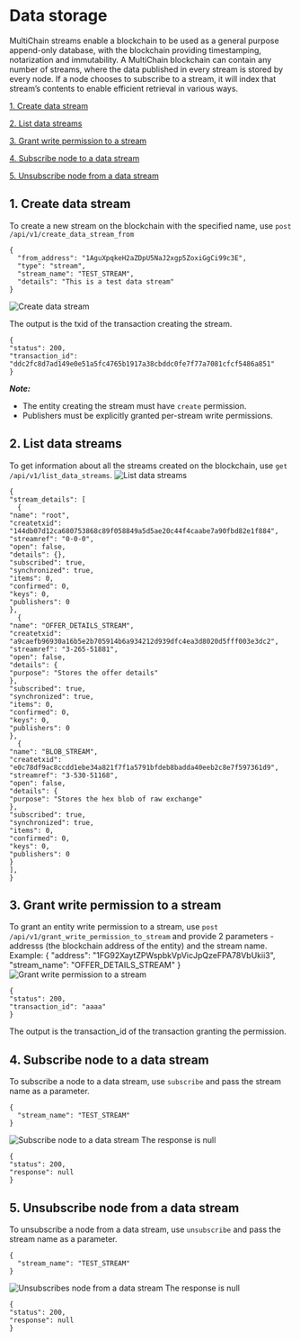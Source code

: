 # Data storage

MultiChain streams enable a blockchain to be used as a general purpose append-only database, with the blockchain providing timestamping, notarization and immutability. A MultiChain blockchain can contain any number of streams, where the data published in every stream is stored by every node. If a node chooses to subscribe to a stream, it will index that stream’s contents to enable efficient retrieval in various ways.

[1. Create data stream](#1-create-data-stream)

[2. List data streams](#2-list-data-streams)

[3. Grant write permission to a stream](#3-grant-write-permission-to-a-stream)

[4. Subscribe node to a data stream](#4-subscribe-node-to-a-data-stream)

[5. Unsubscribe node from a data stream](#5-unsubscribe-node-from-a-data-stream)


## 1. Create data stream
To create a new stream on the blockchain with the specified name, use `post /api/v1/create_data_stream_from `
```
{
  "from_address": "1AguXpqkeH2aZDpU5NaJ2xgp5ZoxiGgCi99c3E",
  "type": "stream",
  "stream_name": "TEST_STREAM",
  "details": "This is a test data stream" 
}
```
![Create data stream](http://www.primechaintech.com/img/api_documentation/create_data_stream_from.png)

The output is the txid of the transaction creating the stream.
```
{
"status": 200,
"transaction_id": "ddc2fc8d7ad149e0e51a5fc4765b1917a38cbddc0fe7f77a7081cfcf5486a851"
}
```
***Note:*** 
* The entity creating the stream must have `create` permission.
* Publishers must be explicitly granted per-stream write permissions.

## 2. List data streams
To get information about all the streams created on the blockchain, use `get /api/v1/list_data_streams`. 
![List data streams](http://www.primechaintech.com/img/api_documentation/list_data_streams.png)
```
{
"stream_details": [
  {
"name": "root",
"createtxid": "144db07d12ca680753868c89f058849a5d5ae20c44f4caabe7a90fbd82e1f884",
"streamref": "0-0-0",
"open": false,
"details": {},
"subscribed": true,
"synchronized": true,
"items": 0,
"confirmed": 0,
"keys": 0,
"publishers": 0
},
  {
"name": "OFFER_DETAILS_STREAM",
"createtxid": "a9caefb96930a16b5e2b705914b6a934212d939dfc4ea3d8020d5fff003e3dc2",
"streamref": "3-265-51881",
"open": false,
"details": {
"purpose": "Stores the offer details"
},
"subscribed": true,
"synchronized": true,
"items": 0,
"confirmed": 0,
"keys": 0,
"publishers": 0
},
  {
"name": "BLOB_STREAM",
"createtxid": "e0c78df9ac8ccdd1ebe34a821f7f1a5791bfdeb8badda40eeb2c8e7f597361d9",
"streamref": "3-530-51168",
"open": false,
"details": {
"purpose": "Stores the hex blob of raw exchange"
},
"subscribed": true,
"synchronized": true,
"items": 0,
"confirmed": 0,
"keys": 0,
"publishers": 0
}
],
}
```
## 3. Grant write permission to a stream

To grant an entity write permission to a stream, use `post /api/v1/grant_write_permission_to_stream` and provide 2 parameters - addresss (the blockchain address of the entity) and the stream name. Example:
{
  "address": "1FG92XaytZPWspbkVpVicJpQzeFPA78VbUkii3",
  "stream_name": "OFFER_DETAILS_STREAM"
}
![Grant write permission to a stream](http://www.primechaintech.com/img/api_documentation/grant.png)
```
{
"status": 200,
"transaction_id": "aaaa"
}
```
The output is the transaction_id of the transaction granting the permission.

## 4. Subscribe node to a data stream
To subscribe a node to a data stream, use `subscribe` and pass the stream name as a parameter.
```
{
  "stream_name": "TEST_STREAM"
}
```
![Subscribe node to a data stream](http://www.primechaintech.com/img/api_documentation/subscribe.png)
The response is null
```
{
"status": 200,
"response": null
}
```
## 5. Unsubscribe node from a data stream
To unsubscribe a node from a data stream, use `unsubscribe` and pass the stream name as a parameter.
```
{
  "stream_name": "TEST_STREAM"
}
```
![Unsubscribes node from a data stream](http://www.primechaintech.com/img/api_documentation/unsubscribe.png)
The response is null
```
{
"status": 200,
"response": null
}
```

